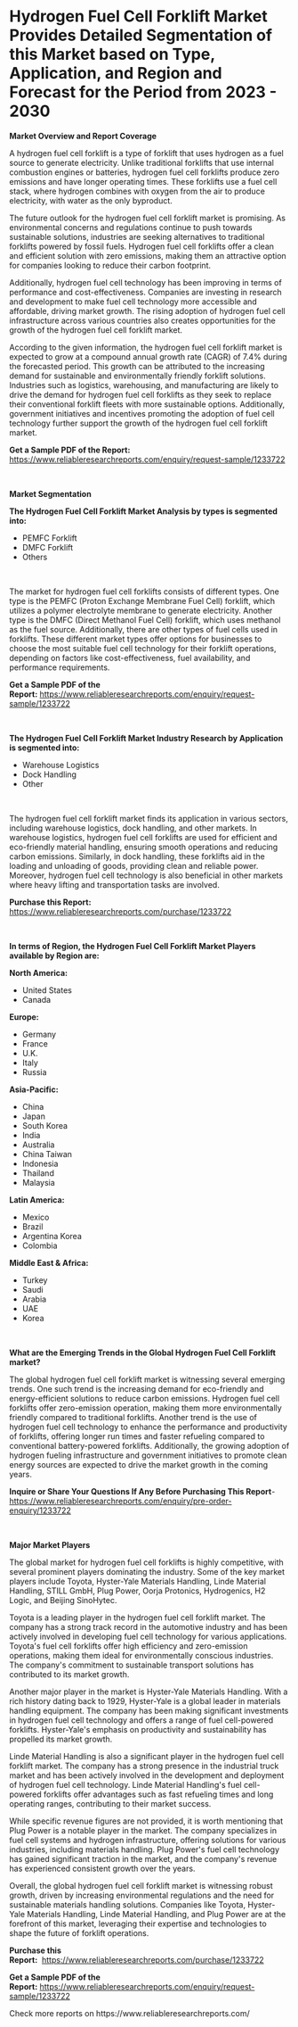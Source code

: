 <p><h1>Hydrogen Fuel Cell Forklift Market Provides Detailed Segmentation of this Market based on Type, Application, and Region and Forecast for the Period from 2023 - 2030</h1></p><p><strong>Market Overview and Report Coverage</strong></p>
<p><p>A hydrogen fuel cell forklift is a type of forklift that uses hydrogen as a fuel source to generate electricity. Unlike traditional forklifts that use internal combustion engines or batteries, hydrogen fuel cell forklifts produce zero emissions and have longer operating times. These forklifts use a fuel cell stack, where hydrogen combines with oxygen from the air to produce electricity, with water as the only byproduct.</p><p>The future outlook for the hydrogen fuel cell forklift market is promising. As environmental concerns and regulations continue to push towards sustainable solutions, industries are seeking alternatives to traditional forklifts powered by fossil fuels. Hydrogen fuel cell forklifts offer a clean and efficient solution with zero emissions, making them an attractive option for companies looking to reduce their carbon footprint.</p><p>Additionally, hydrogen fuel cell technology has been improving in terms of performance and cost-effectiveness. Companies are investing in research and development to make fuel cell technology more accessible and affordable, driving market growth. The rising adoption of hydrogen fuel cell infrastructure across various countries also creates opportunities for the growth of the hydrogen fuel cell forklift market.</p><p>According to the given information, the hydrogen fuel cell forklift market is expected to grow at a compound annual growth rate (CAGR) of 7.4% during the forecasted period. This growth can be attributed to the increasing demand for sustainable and environmentally friendly forklift solutions. Industries such as logistics, warehousing, and manufacturing are likely to drive the demand for hydrogen fuel cell forklifts as they seek to replace their conventional forklift fleets with more sustainable options. Additionally, government initiatives and incentives promoting the adoption of fuel cell technology further support the growth of the hydrogen fuel cell forklift market.</p></p>
<p><strong>Get a Sample PDF of the Report:</strong> <a href="https://www.reliableresearchreports.com/enquiry/request-sample/1233722">https://www.reliableresearchreports.com/enquiry/request-sample/1233722</a></p>
<p>&nbsp;</p>
<p><strong>Market Segmentation</strong></p>
<p><strong>The Hydrogen Fuel Cell Forklift Market Analysis by types is segmented into:</strong></p>
<p><ul><li>PEMFC Forklift</li><li>DMFC Forklift</li><li>Others</li></ul></p>
<p>&nbsp;</p>
<p><p>The market for hydrogen fuel cell forklifts consists of different types. One type is the PEMFC (Proton Exchange Membrane Fuel Cell) forklift, which utilizes a polymer electrolyte membrane to generate electricity. Another type is the DMFC (Direct Methanol Fuel Cell) forklift, which uses methanol as the fuel source. Additionally, there are other types of fuel cells used in forklifts. These different market types offer options for businesses to choose the most suitable fuel cell technology for their forklift operations, depending on factors like cost-effectiveness, fuel availability, and performance requirements.</p></p>
<p><strong>Get a Sample PDF of the Report:</strong>&nbsp;<a href="https://www.reliableresearchreports.com/enquiry/request-sample/1233722">https://www.reliableresearchreports.com/enquiry/request-sample/1233722</a></p>
<p>&nbsp;</p>
<p><strong>The Hydrogen Fuel Cell Forklift Market Industry Research by Application is segmented into:</strong></p>
<p><ul><li>Warehouse Logistics</li><li>Dock Handling</li><li>Other</li></ul></p>
<p>&nbsp;</p>
<p><p>The hydrogen fuel cell forklift market finds its application in various sectors, including warehouse logistics, dock handling, and other markets. In warehouse logistics, hydrogen fuel cell forklifts are used for efficient and eco-friendly material handling, ensuring smooth operations and reducing carbon emissions. Similarly, in dock handling, these forklifts aid in the loading and unloading of goods, providing clean and reliable power. Moreover, hydrogen fuel cell technology is also beneficial in other markets where heavy lifting and transportation tasks are involved.</p></p>
<p><strong>Purchase this Report:</strong>&nbsp; <a href="https://www.reliableresearchreports.com/purchase/1233722">https://www.reliableresearchreports.com/purchase/1233722</a></p>
<p>&nbsp;</p>
<p><strong>In terms of Region, the Hydrogen Fuel Cell Forklift Market Players available by Region are:</strong></p>
<p>
    <p> <strong> North America: </strong>
        <ul>
            <li>United States</li>
            <li>Canada</li>
        </ul>
        </p> 
    <p> <strong> Europe: </strong>
        <ul>
            <li>Germany</li>
            <li>France</li>
            <li>U.K.</li>
            <li>Italy</li>
            <li>Russia</li>
        </ul>
        </p> 
    <p> <strong> Asia-Pacific: </strong>
        <ul>
            <li>China</li>
            <li>Japan</li>
            <li>South Korea</li>
            <li>India</li>
            <li>Australia</li>
            <li>China Taiwan</li>
            <li>Indonesia</li>
            <li>Thailand</li>
            <li>Malaysia</li>
        </ul>
        </p> 
    <p> <strong> Latin America: </strong>
        <ul>
            <li>Mexico</li>
            <li>Brazil</li>
            <li>Argentina Korea</li>
            <li>Colombia</li>
        </ul>
        </p> 
    <p> <strong> Middle East & Africa: </strong>
        <ul>
            <li>Turkey</li>
            <li>Saudi</li>
            <li>Arabia</li>
            <li>UAE</li>
            <li>Korea</li>
        </ul>
    </p>
    </p>
<p>&nbsp;</p>
<p><strong>What are the Emerging Trends in the Global Hydrogen Fuel Cell Forklift market?</strong></p>
<p><p>The global hydrogen fuel cell forklift market is witnessing several emerging trends. One such trend is the increasing demand for eco-friendly and energy-efficient solutions to reduce carbon emissions. Hydrogen fuel cell forklifts offer zero-emission operation, making them more environmentally friendly compared to traditional forklifts. Another trend is the use of hydrogen fuel cell technology to enhance the performance and productivity of forklifts, offering longer run times and faster refueling compared to conventional battery-powered forklifts. Additionally, the growing adoption of hydrogen fueling infrastructure and government initiatives to promote clean energy sources are expected to drive the market growth in the coming years.</p></p>
<p><strong>Inquire or Share Your Questions If Any Before Purchasing This Report</strong>- <a href="https://www.reliableresearchreports.com/enquiry/pre-order-enquiry/1233722">https://www.reliableresearchreports.com/enquiry/pre-order-enquiry/1233722</a></p>
<p>&nbsp;</p>
<p><strong>Major Market Players</strong></p>
<p><p>The global market for hydrogen fuel cell forklifts is highly competitive, with several prominent players dominating the industry. Some of the key market players include Toyota, Hyster-Yale Materials Handling, Linde Material Handling, STILL GmbH, Plug Power, Oorja Protonics, Hydrogenics, H2 Logic, and Beijing SinoHytec. </p><p>Toyota is a leading player in the hydrogen fuel cell forklift market. The company has a strong track record in the automotive industry and has been actively involved in developing fuel cell technology for various applications. Toyota's fuel cell forklifts offer high efficiency and zero-emission operations, making them ideal for environmentally conscious industries. The company's commitment to sustainable transport solutions has contributed to its market growth.</p><p>Another major player in the market is Hyster-Yale Materials Handling. With a rich history dating back to 1929, Hyster-Yale is a global leader in materials handling equipment. The company has been making significant investments in hydrogen fuel cell technology and offers a range of fuel cell-powered forklifts. Hyster-Yale's emphasis on productivity and sustainability has propelled its market growth.</p><p>Linde Material Handling is also a significant player in the hydrogen fuel cell forklift market. The company has a strong presence in the industrial truck market and has been actively involved in the development and deployment of hydrogen fuel cell technology. Linde Material Handling's fuel cell-powered forklifts offer advantages such as fast refueling times and long operating ranges, contributing to their market success.</p><p>While specific revenue figures are not provided, it is worth mentioning that Plug Power is a notable player in the market. The company specializes in fuel cell systems and hydrogen infrastructure, offering solutions for various industries, including materials handling. Plug Power's fuel cell technology has gained significant traction in the market, and the company's revenue has experienced consistent growth over the years.</p><p>Overall, the global hydrogen fuel cell forklift market is witnessing robust growth, driven by increasing environmental regulations and the need for sustainable materials handling solutions. Companies like Toyota, Hyster-Yale Materials Handling, Linde Material Handling, and Plug Power are at the forefront of this market, leveraging their expertise and technologies to shape the future of forklift operations.</p></p>
<p><strong>Purchase this Report:</strong>&nbsp;&nbsp;<a href="https://www.reliableresearchreports.com/purchase/1233722">https://www.reliableresearchreports.com/purchase/1233722</a></p>
<p></p>
<p><strong>Get a Sample PDF of the Report:</strong>&nbsp;<a href="https://www.reliableresearchreports.com/enquiry/request-sample/1233722">https://www.reliableresearchreports.com/enquiry/request-sample/1233722</a></p>
<p>Check more reports on https://www.reliableresearchreports.com/</p>